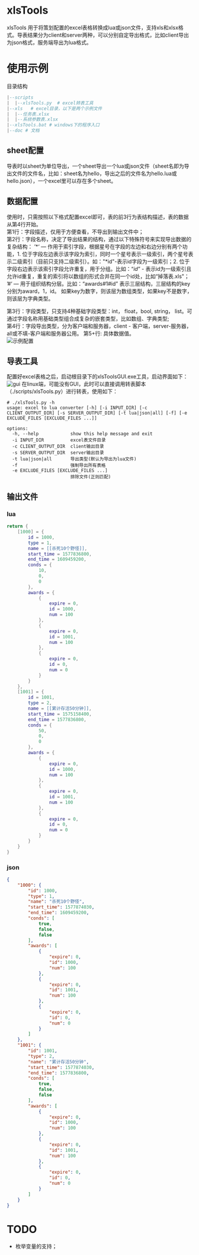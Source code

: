 # xlsTools
xlsTools 用于将策划配置的excel表格转换成lua或json文件，支持xls和xlsx格式。导表结果分为client和server两种，可以分别自定导出格式，比如client导出为json格式，服务端导出为lua格式。
# 使用示例
目录结构
```lua
|--scripts
|  |--xlsTools.py  # excel转表工具
|--xls   # excel目录，以下是两个示例文件
|  |--任务表.xlsx  
|  |--系统参数表.xlsx
|--xlsTools.bat # windows下的程序入口
|--doc # 文档
```
## sheet配置
导表时以sheet为单位导出，一个sheet导出一个lua或json文件（sheet名即为导出文件的文件名，比如：sheet名为hello，导出之后的文件名为hello.lua或hello.json），一个excel里可以存在多个sheet。
## 数据配置
使用时，只需按照以下格式配置excel即可，表的前3行为表结构描述，表的数据从第4行开始。  
第1行：字段描述，仅用于方便查看，不导出到输出文件中；  
第2行：字段名称，决定了导出结果的结构，通过以下特殊符号来实现导出数据的复杂结构：
’*‘  — 作用于索引字段，根据星号在字段的左边和右边分别有两个功能，1. 位于字段左边表示该字段为索引，同时一个星号表示一级索引，两个星号表示二级索引（目前只支持二级索引）。如："*id"-表示id字段为一级索引；2. 位于字段右边表示该索引字段允许重复，用于分组。比如：“*id*” - 表示id为一级索引且允许id重复，重复的索引将以数组的形式合并在同一个id处，比如“掉落表.xls"；
’#‘ — 用于组织结构分层。比如：“awards#1#id” 表示三层结构，三层结构的key分别为award，1，id。 如果key为数字，则该层为数组类型，如果key不是数字，则该层为字典类型。  

第3行：字段类型，只支持4种基础字段类型：int， float，bool,  string， list。可通过字段名称用基础类型组合成复杂的嵌套类型，比如数组、字典类型;  
第4行：字段导出类型，分为客户端和服务器，client - 客户端，server-服务器，all或不填-客户端和服务器公用。
第5+行: 具体数据值。  
![示例配置](/doc/images/任务表.png)  

## 导表工具
配置好excel表格之后，启动根目录下的xlsToolsGUI.exe工具，启动界面如下：
![gui](/doc/images/gui.png)
在linux端，可能没有GUI，此时可以直接调用转表脚本（./scripts/xlsTools.py）进行转表，使用如下：

```shell
# ./xlsTools.py -h
usage: excel to lua converter [-h] [-i INPUT_DIR] [-c CLIENT_OUTPUT_DIR] [-s SERVER_OUTPUT_DIR] [-t lua|json|all] [-f] [-e EXCLUDE_FILES [EXCLUDE_FILES ...]]

options:
  -h, --help            show this help message and exit
  -i INPUT_DIR          excel表文件目录
  -c CLIENT_OUTPUT_DIR  client输出目录
  -s SERVER_OUTPUT_DIR  server输出目录
  -t lua|json|all       导出类型(默认为导出为lua文件)
  -f                    强制导出所有表格
  -e EXCLUDE_FILES [EXCLUDE_FILES ...]
                        排除文件(正则匹配)
```
## 输出文件
### lua
```lua
return {
    [1000] = {
        id = 1000, 
        type = 1, 
        name = [[杀死10个野怪]], 
        start_time = 1577836800, 
        end_time = 1609459200, 
        conds = {
            10, 
            0, 
            0
        }, 
        awards = {
            {
                expire = 0, 
                id = 1000, 
                num = 100
            }, 
            {
                expire = 0, 
                id = 1001, 
                num = 100
            }, 
            {
                expire = 0, 
                id = 0, 
                num = 0
            }
        }
    }, 
    [1001] = {
        id = 1001, 
        type = 2, 
        name = [[累计存活50分钟]], 
        start_time = 1575158400, 
        end_time = 1577836800, 
        conds = {
            50, 
            0, 
            0
        }, 
        awards = {
            {
                expire = 0, 
                id = 1000, 
                num = 100
            }, 
            {
                expire = 0, 
                id = 1001, 
                num = 100
            }, 
            {
                expire = 0, 
                id = 0, 
                num = 0
            }
        }
    }
}
```
### json
```json
{
    "1000": {
        "id": 1000,
        "type": 1,
        "name": "杀死10个野怪",
        "start_time": 1577874030,
        "end_time": 1609459200,
        "conds": [
            true,
            false,
            false
        ],
        "awards": [
            {
                "expire": 0,
                "id": 1000,
                "num": 100
            },
            {
                "expire": 0,
                "id": 1001,
                "num": 100
            },
            {
                "expire": 0,
                "id": 0,
                "num": 0
            }
        ]
    },
    "1001": {
        "id": 1001,
        "type": 2,
        "name": "累计存活50分钟",
        "start_time": 1577874030,
        "end_time": 1577836800,
        "conds": [
            true,
            false,
            false
        ],
        "awards": [
            {
                "expire": 0,
                "id": 1000,
                "num": 100
            },
            {
                "expire": 0,
                "id": 1001,
                "num": 100
            },
            {
                "expire": 0,
                "id": 0,
                "num": 0
            }
        ]
    }
}
```

# TODO
* 枚举变量的支持；